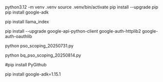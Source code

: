 python3.12 -m venv .venv
source .venv/bin/activate
pip install --upgrade pip
pip install google-adk

pip install llama_index


pip install --upgrade google-api-python-client google-auth-httplib2 google-auth-oauthlib

python pso_scoping_20250731.py


python bq_pso_scoping_20250814.py

#pip install PyGithub


pip install google-adk=1.15.1